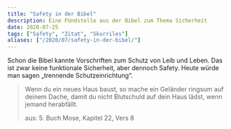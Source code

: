 ```yaml
---
title: "Safety in der Bibel"
description: Eine FUndstelle aus der Bibel zum Thema Sicherheit
date: 2020-07-25
tags: ["Safety", "Zitat", "Skurriles"]
aliases: ["/2020/07/safety-in-der-bibel/"]
---
```

Schon die Bibel kannte Vorschriften zum Schutz von Leib und Leben. Das ist zwar keine funktionale Sicherheit, aber dennoch Safety. Heute würde man sagen „trennende Schutzeinrichtung“.

> Wenn du ein neues Haus baust, so mache ein Geländer ringsum auf deinem Dache, damit du nicht Blutschuld auf dein Haus lädst, wenn jemand herabfällt.
>
> aus: 5. Buch Mose, Kapitel 22, Vers 8